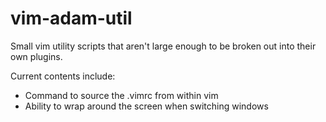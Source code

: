 # vim-adam-util
Small vim utility scripts that aren't large enough to be broken out into their own plugins.

Current contents include:
* Command to source the .vimrc from within vim
* Ability to wrap around the screen when switching windows

